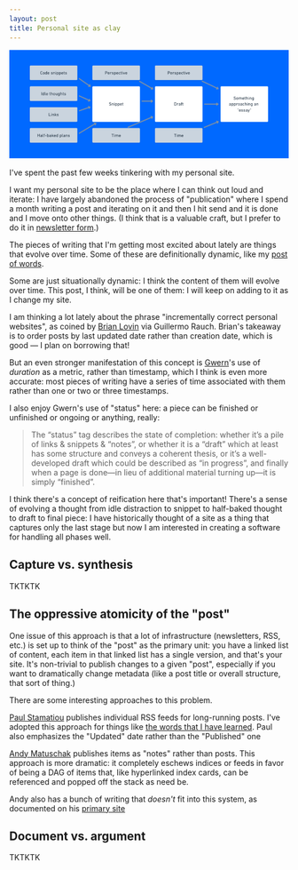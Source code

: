 ```yaml
---
layout: post
title: Personal site as clay
---
```


![](/img/reify.png)

I've spent the past few weeks tinkering with my personal site.

I want my personal site to be the place where I can think out loud and iterate: 
I have largely abandoned the process of "publication" where I spend a month
writing a post and iterating on it and then I hit send and it is done and I move
onto other things.  (I think that is a valuable craft, but I prefer to do it 
in [newsletter form](https://buttondown.email/letters-to-j).)

The pieces of writing that I'm getting most excited about lately are things that
evolve over time.  Some of these are definitionally dynamic, like my [post of words](/2020/07/21/words-i-have-learned).

Some are just situationally dynamic: I think the content of them will evolve over time.
This post, I think, will be one of them: I will keep on adding to it as I change my site.

I am thinking a lot lately about the phrase "incrementally correct personal websites", as 
coined by [Brian Lovin](https://brianlovin.com/overthought/incrementally-correct-personal-websites) via
Guillermo Rauch.  Brian's takeaway is to order posts by last updated date rather than creation date,
which is good — I plan on borrowing that!

But an even stronger manifestation of this concept is [Gwern](https://www.gwern.net/About)'s use of _duration_
as a metric, rather than timestamp, which I think is even more accurate: most pieces of writing have a series
of time associated with them rather than one or two or three timestamps. 

I also enjoy Gwern's use of "status" here: a piece can be finished or unfinished or ongoing or anything, really:

> The “status” tag describes the state of completion: whether it’s a pile of links & snippets & “notes”, or whether it is a “draft” which at least has some structure and conveys a coherent thesis, or it’s a well-developed draft which could be described as “in progress”, and finally when a page is done—in lieu of additional material turning up—it is simply “finished”.

I think there's a concept of reification here that's important! There's a sense of evolving a thought from idle distraction to snippet to half-baked thought to draft to final piece:
I have historically thought of a site as a thing that captures only the last stage but now I am interested in creating a software for handling all phases well.

## Capture vs. synthesis

TKTKTK

## The oppressive atomicity of the "post"

One issue of this approach is that a lot of infrastructure (newsletters, RSS, etc.) is set up to think of the "post" as the primary unit: you have a linked list of content, each item in that linked list has a single version, and that's your site.  It's non-trivial to publish changes to a given "post", especially if you want to dramatically change metadata (like a post title or overall structure, that sort of thing.)

There are some interesting approaches to this problem.

[Paul Stamatiou](https://paulstamatiou.com/stuff-i-use/) publishes individual RSS feeds for long-running posts.  I've adopted this approach for things like [the words that I have learned](https://jmduke.com/2020/07/21/words-i-have-learned).  Paul also emphasizes the "Updated" date rather than the "Published" one

[Andy Matuschak](https://notes.andymatuschak.org/About_these_notes) publishes items as "notes" rather than posts.  This approach is more dramatic: it completely eschews indices or feeds in favor of being a DAG of items that, like hyperlinked index cards, can be referenced and popped off the stack as need be.  

Andy also has a bunch of writing that _doesn't_ fit into this system, as documented on his [primary site](*https://blog.andymatuschak.org/post/159340765257/exalting-data-missing-meaning.)

## Document vs. argument

TKTKTK
